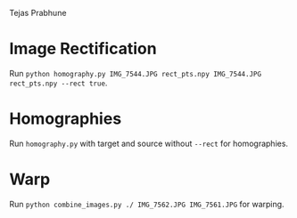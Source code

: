 Tejas Prabhune

# Image Rectification

Run `python homography.py IMG_7544.JPG rect_pts.npy IMG_7544.JPG rect_pts.npy --rect true`.

# Homographies

Run `homography.py` with target and source without `--rect` for homographies.

# Warp

Run `python combine_images.py ./ IMG_7562.JPG IMG_7561.JPG` for warping.
